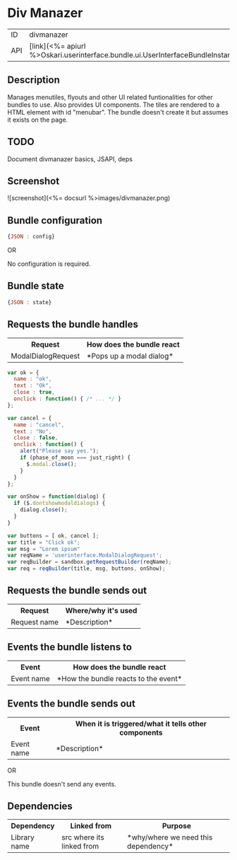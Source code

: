 # Div Manazer

<table>
  <tr>
    <td>ID</td><td>divmanazer</td>
  </tr>
  <tr>
    <td>API</td><td>[link](<%= apiurl %>Oskari.userinterface.bundle.ui.UserInterfaceBundleInstance.html)</td>
  </tr>
</table>

## Description

Manages menutiles, flyouts and other UI related funtionalities for other bundles to use. Also provides UI components. The tiles are rendered to a HTML element with id "menubar". The bundle doesn't create it but assumes it exists on the page.

## TODO

Document divmanazer basics, JSAPI, deps

## Screenshot

![screenshot](<%= docsurl %>images/divmanazer.png)

## Bundle configuration

```javascript
{JSON : config}
```

OR

No configuration is required.

## Bundle state

```javascript
{JSON : state}
```

## Requests the bundle handles

<table>
  <tr>
    <th>Request</th><th>How does the bundle react</th>
  </tr>
  <tr>
    <td>ModalDialogRequest</td><td>*Pops up a modal dialog*</td>
  </tr>
</table>

```javascript
var ok = {
  name : "ok",
  text : "Ok",
  close : true,
  onclick : function() { /* ... */ }
};

var cancel = {
  name : "cancel",
  text : "No",
  close : false,
  onclick : function() {
    alert("Please say yes.");
    if (phase_of_moon === just_right) {
      $.modal.close();
    }
  }
};

var onShow = function(dialog) {
  if ($.dontshowmodaldialogs) {
    dialog.close();
  }
}

var buttons = [ ok, cancel ];
var title = "Click ok";
var msg = "Lorem ipsum"
var reqName = 'userinterface.ModalDialogRequest';
var reqBuilder = sandbox.getRequestBuilder(reqName);
var req = reqBuilder(title, msg, buttons, onShow);
```

## Requests the bundle sends out

<table>
  <tr>
    <th> Request </th><th> Where/why it's used</th>
  </tr>
  <tr>
    <td> Request name </td><td> *Description*</td>
  </tr>
</table>

## Events the bundle listens to

<table>
  <tr>
    <th> Event </th><th> How does the bundle react</th>
  </tr>
  <tr>
    <td> Event name </td><td> *How the bundle reacts to the event*</td>
  </tr>
</table>

## Events the bundle sends out

<table>
  <tr>
    <th> Event </th><th> When it is triggered/what it tells other components</th>
  </tr>
  <tr>
    <td> Event name </td><td> *Description*</td>
  </tr>
</table>

OR

This bundle doesn't send any events.

## Dependencies

<table>
  <tr>
    <th>Dependency</th><th>Linked from</th><th>Purpose</th>
  </tr>
  <tr>
    <td>Library name</td>
    <td>src where its linked from</td>
    <td>*why/where we need this dependency*</td>
  </tr>
</table>
